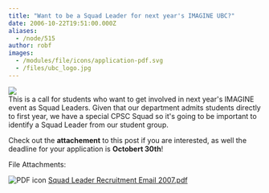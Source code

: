 ```yaml
---
title: "Want to be a Squad Leader for next year's IMAGINE UBC?"
date: 2006-10-22T19:51:00.000Z
aliases:
  - /node/515
author: robf
images:
  - /modules/file/icons/application-pdf.svg
  - /files/ubc_logo.jpg
---
```


![](/files/ubc_logo.jpg) \
This is a call for students who want to get involved in
next year's IMAGINE event as Squad Leaders. Given that
our department admits students directly to first year,
we have a special CPSC Squad so it's going to be important
to identify a Squad Leader from our student group.

Check out the **attachement** to this post if you are interested, as well the deadline
for your application is **Octobert 30th**!

File Attachments: 

 ![PDF icon](/modules/file/icons/application-pdf.svg "application/pdf") [Squad Leader Recruitment Email 2007.pdf](https://ubccsss.org/files/Squad%20Leader%20Recruitment%20Email%202007.pdf)
